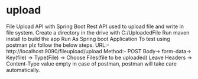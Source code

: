 # upload
File Upload API with Spring Boot Rest
API used to upload file and write in file system. Create a directory in the drive with C:/UploadedFile Run maven install to build the app Run As Spring boot Application
To test using postman plz follow the below steps. 
URL:- http://localhost:9090/fileupload/upload 
Method:- POST 
Body-> form-data-> Key(file) -> Type(File) -> Choose Files(file to be uploaded) 
Leave Headers -> Content-Type value empty in case of postman, postman will take care automatically.
